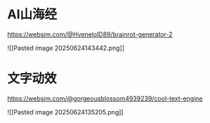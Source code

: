 

# AI山海经

https://websim.com/@HvenelolD89/brainrot-generator-2

![[Pasted image 20250624143442.png]]


# 文字动效
https://websim.com/@gorgeousblossom4939239/cool-text-engine

![[Pasted image 20250624135205.png]]